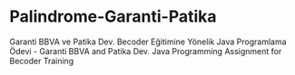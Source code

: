 # Palindrome-Garanti-Patika
Garanti BBVA ve Patika Dev. Becoder Eğitimine Yönelik Java Programlama Ödevi - Garanti BBVA and Patika Dev. Java Programming Assignment for Becoder Training
